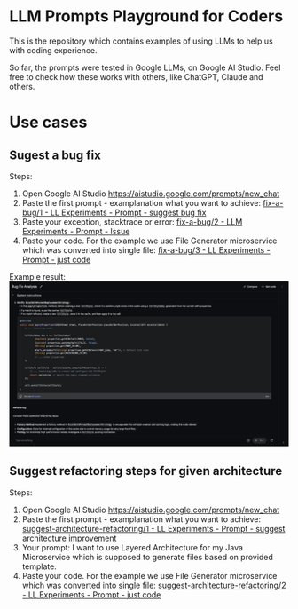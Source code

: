 # LLM Prompts Playground for Coders

This is the repository which contains examples of using LLMs to help us with coding experience.

So far, the prompts were tested in Google LLMs, on Google AI Studio. Feel free to check how these works with others, like ChatGPT, Claude and others.

# Use cases

## Sugest a bug fix

Steps:
1) Open Google AI Studio https://aistudio.google.com/prompts/new_chat
2) Paste the first prompt - examplanation what you want to achieve: [fix-a-bug/1 - LL Experiments - Prompt - suggest bug fix](fix-a-bug/1%20-%20LL%20Experiments%20-%20Prompt%20-%20suggest%20bug%20fix.md)
3) Paste your exception, stacktrace or error: [fix-a-bug/2 - LLM Experiments - Prompt - Issue](fix-a-bug/2%20-%20LLM%20Experiments%20-%20Prompt%20-%20Issue.md)
4) Paste your code. For the example we use File Generator microservice which was converted into single file: [fix-a-bug/3 - LL Experiments - Prompt - just code](fix-a-bug/3%20-%20LL%20Experiments%20-%20Prompt%20-%20just%20code.md)

Example result:
![Bug fix screenshot](fix-a-bug/example_result.png)

## Suggest refactoring steps for given architecture

Steps:
1) Open Google AI Studio https://aistudio.google.com/prompts/new_chat
2) Paste the first prompt - examplanation what you want to achieve: [suggest-architecture-refactoring/1 - LL Experiments - Prompt - suggest architecture improvement](suggest-architecture-refactoring/1%20-%20LL%20Experiments%20-%20Prompt%20-%20suggest%20architecture%20improvement.md)
3) Your prompt: I want to use Layered Architecture for my Java Microservice which is supposed to generate files based on provided template.
4) Paste your code. For the example we use File Generator microservice which was converted into single file: [suggest-architecture-refactoring/2 - LL Experiments - Prompt - just code](suggest-architecture-refactoring/2%20-%20LL%20Experiments%20-%20Prompt%20-%20just%20code.md)
